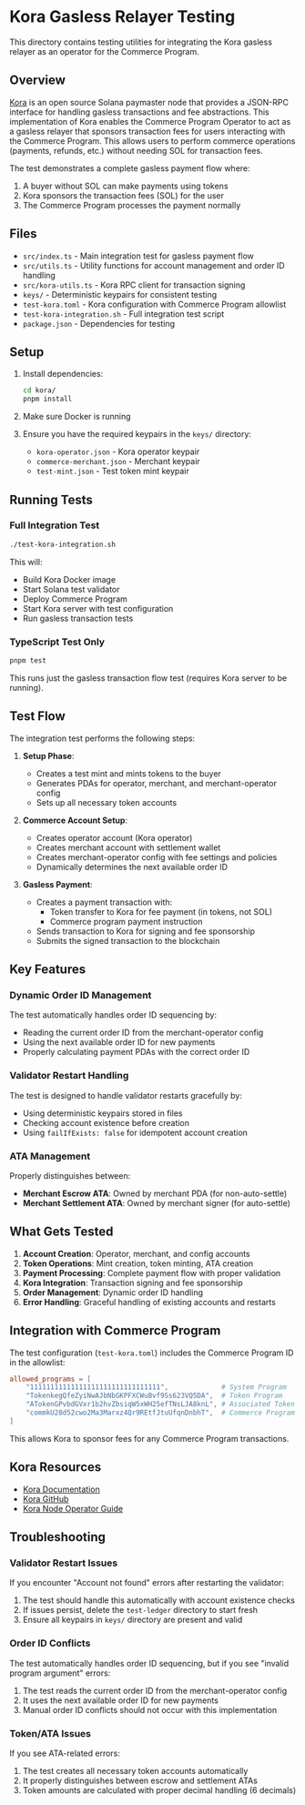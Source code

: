 # Kora Gasless Relayer Testing

This directory contains testing utilities for integrating the Kora gasless relayer as an operator for the Commerce Program.

## Overview

[Kora](https://github.com/solana-foundation/kora) is an open source Solana paymaster node that provides a JSON-RPC interface for handling gasless transactions and fee abstractions. This implementation of Kora enables the Commerce Program Operator to act as a gasless relayer that sponsors transaction fees for users interacting with the Commerce Program. This allows users to perform commerce operations (payments, refunds, etc.) without needing SOL for transaction fees.

The test demonstrates a complete gasless payment flow where:
1. A buyer without SOL can make payments using tokens
2. Kora sponsors the transaction fees (SOL) for the user
3. The Commerce Program processes the payment normally

## Files

- `src/index.ts` - Main integration test for gasless payment flow
- `src/utils.ts` - Utility functions for account management and order ID handling
- `src/kora-utils.ts` - Kora RPC client for transaction signing
- `keys/` - Deterministic keypairs for consistent testing
- `test-kora.toml` - Kora configuration with Commerce Program allowlist
- `test-kora-integration.sh` - Full integration test script
- `package.json` - Dependencies for testing

## Setup

1. Install dependencies:
   ```bash
   cd kora/
   pnpm install
   ```

2. Make sure Docker is running

3. Ensure you have the required keypairs in the `keys/` directory:
   - `kora-operator.json` - Kora operator keypair
   - `commerce-merchant.json` - Merchant keypair
   - `test-mint.json` - Test token mint keypair

## Running Tests

### Full Integration Test
```bash
./test-kora-integration.sh
```

This will:
- Build Kora Docker image
- Start Solana test validator
- Deploy Commerce Program
- Start Kora server with test configuration
- Run gasless transaction tests

### TypeScript Test Only
```bash
pnpm test
```

This runs just the gasless transaction flow test (requires Kora server to be running).

## Test Flow

The integration test performs the following steps:

1. **Setup Phase**:
   - Creates a test mint and mints tokens to the buyer
   - Generates PDAs for operator, merchant, and merchant-operator config
   - Sets up all necessary token accounts

2. **Commerce Account Setup**:
   - Creates operator account (Kora operator)
   - Creates merchant account with settlement wallet
   - Creates merchant-operator config with fee settings and policies
   - Dynamically determines the next available order ID

3. **Gasless Payment**:
   - Creates a payment transaction with:
     - Token transfer to Kora for fee payment (in tokens, not SOL)
     - Commerce program payment instruction
   - Sends transaction to Kora for signing and fee sponsorship
   - Submits the signed transaction to the blockchain

## Key Features

### Dynamic Order ID Management
The test automatically handles order ID sequencing by:
- Reading the current order ID from the merchant-operator config
- Using the next available order ID for new payments
- Properly calculating payment PDAs with the correct order ID

### Validator Restart Handling
The test is designed to handle validator restarts gracefully by:
- Using deterministic keypairs stored in files
- Checking account existence before creation
- Using `failIfExists: false` for idempotent account creation

### ATA Management
Properly distinguishes between:
- **Merchant Escrow ATA**: Owned by merchant PDA (for non-auto-settle)
- **Merchant Settlement ATA**: Owned by merchant signer (for auto-settle)

## What Gets Tested

1. **Account Creation**: Operator, merchant, and config accounts
2. **Token Operations**: Mint creation, token minting, ATA creation
3. **Payment Processing**: Complete payment flow with proper validation
4. **Kora Integration**: Transaction signing and fee sponsorship
5. **Order Management**: Dynamic order ID handling
6. **Error Handling**: Graceful handling of existing accounts and restarts

## Integration with Commerce Program

The test configuration (`test-kora.toml`) includes the Commerce Program ID in the allowlist:
```toml
allowed_programs = [
    "11111111111111111111111111111111",             # System Program
    "TokenkegQfeZyiNwAJbNbGKPFXCWuBvf9Ss623VQ5DA",  # Token Program
    "ATokenGPvbdGVxr1b2hvZbsiqW5xWH25efTNsLJA8knL", # Associated Token Program
    "commkU28d52cwo2Ma3Marxz4Qr9REtfJtuUfqnDnbhT",  # Commerce Program
]
```

This allows Kora to sponsor fees for any Commerce Program transactions.

## Kora Resources

- [Kora Documentation](https://github.com/solana-foundation/kora/blob/main/docs/README.md)
- [Kora GitHub](https://github.com/solana-foundation/kora)
- [Kora Node Operator Guide](https://github.com/solana-foundation/kora/tree/main/docs/operators)

## Troubleshooting

### Validator Restart Issues
If you encounter "Account not found" errors after restarting the validator:
1. The test should handle this automatically with account existence checks
2. If issues persist, delete the `test-ledger` directory to start fresh
3. Ensure all keypairs in `keys/` directory are present and valid

### Order ID Conflicts
The test automatically handles order ID sequencing, but if you see "invalid program argument" errors:
1. The test reads the current order ID from the merchant-operator config
2. It uses the next available order ID for new payments
3. Manual order ID conflicts should not occur with this implementation

### Token/ATA Issues
If you see ATA-related errors:
1. The test creates all necessary token accounts automatically
2. It properly distinguishes between escrow and settlement ATAs
3. Token amounts are calculated with proper decimal handling (6 decimals)
